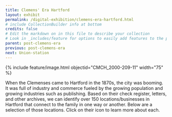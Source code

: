 ```yaml
---
title: Clemens' Era Hartford
layout: exhibit
permalink: /digital-exhibition/clemens-era-hartford.html
# include CollectionBuilder info at bottom
credits: false
# Edit the markdown on in this file to describe your collection
# Look in _includes/feature for options to easily add features to the page
parent: post-clemens-era
previous: post-clemens-era
next: Union-station
---
```


{% include feature/image.html objectid="CMCH_2000-209-11" width="75" %}

When the Clemenses came to Hartford in the 1870s, the city was booming. It was full of industry and commerce fueled by the growing population and growing industries such as publishing. Based on their check register, letters, and other archives, we can identify over 150 locations/businesses in Hartford that connect to the family in one way or another. Below are a selection of those locations. Click on their icon to learn more about each. 
